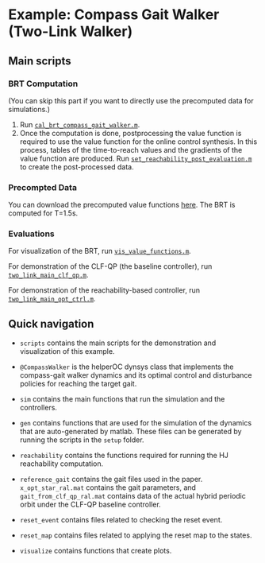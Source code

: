 # Example: Compass Gait Walker (Two-Link Walker)

## Main scripts

### BRT Computation

(You can skip this part if you want to directly use the precomputed data for simulations.)
1. Run [`cal_brt_compass_gait_walker.m`](reachability/cal_brt_compass_gait_walker.m).
2. Once the computation is done, postprocessing the value function is required to use the value function for the online control synthesis. In this process, tables of the time-to-reach values and the gradients of the value function are produced. Run [`set_reachability_post_evaluation.m`](reachability/postprocess/set_reachability_post_evaluation.m) to create the post-processed data.

### Precompted Data
You can download the precomputed value functions [here](https://drive.google.com/drive/folders/1Pyh97DBfLuLyyQvrisEF3VBZGv_dMhiV?usp=sharing). The BRT is computed for T=1.5s.

### Evaluations

For visualization of the BRT, run [`vis_value_functions.m`](scripts/vis_value_functions.m).

For demonstration of the CLF-QP (the baseline controller), run [`two_link_main_clf_qp.m`](scripts/two_link_main_clf_qp.m).

For demonstration of the reachability-based controller, run [`two_link_main_opt_ctrl.m`](scripts/two_link_main_opt_ctrl.m).

## Quick navigation

- `scripts` contains the main scripts for the demonstration and visualization of this example.

- `@CompassWalker` is the helperOC dynsys class that implements the compass-gait walker dynamics and its optimal control and disturbance policies for reaching the target gait. 

- `sim` contains the main functions that run the simulation and the controllers.

- `gen` contains functions that are used for the simulation of the dynamics that are auto-generated by matlab. These files can be generated by running the scripts in the `setup` folder.

- `reachability` contains the functions required for running the HJ reachability computation.

- `reference_gait` contains the gait files used in the paper. `x_opt_star_ral.mat` contains the gait parameters, and `gait_from_clf_qp_ral.mat` contains data of the actual hybrid periodic orbit under the CLF-QP baseline controller.

- `reset_event` contains files related to checking the reset event.

- `reset_map` contains files related to applying the reset map to the states.

- `visualize` contains functions that create plots.
